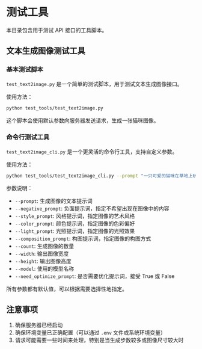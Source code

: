 # 测试工具

本目录包含用于测试 API 接口的工具脚本。

## 文本生成图像测试工具

### 基本测试脚本

`test_text2image.py` 是一个简单的测试脚本，用于测试文本生成图像接口。

使用方法：

```bash
python test_tools/test_text2image.py
```

这个脚本会使用默认参数向服务器发送请求，生成一张猫咪图像。

### 命令行测试工具

`test_text2image_cli.py` 是一个更灵活的命令行工具，支持自定义参数。

使用方法：

```bash
python test_tools/test_text2image_cli.py --prompt "一只可爱的猫咪在草地上玩耍" --negative_prompt "模糊, 变形, 低质量" --style_prompt "写实风格" --color_prompt "明亮色彩" --light_prompt "自然光照" --composition_prompt "居中构图" --count 1 --width 1024 --height 1024 --model "black-forest-labs/FLUX.1-schnell-Free" --need_optimize_prompt True
```

参数说明：

- `--prompt`: 生成图像的文本提示词
- `--negative_prompt`: 负面提示词，指定不希望出现在图像中的内容
- `--style_prompt`: 风格提示词，指定图像的艺术风格
- `--color_prompt`: 颜色提示词，指定图像的色彩偏好
- `--light_prompt`: 光照提示词，指定图像的光照效果
- `--composition_prompt`: 构图提示词，指定图像的构图方式
- `--count`: 生成图像的数量
- `--width`: 输出图像宽度
- `--height`: 输出图像高度
- `--model`: 使用的模型名称
- `--need_optimize_prompt`: 是否需要优化提示词，接受 True 或 False

所有参数都有默认值，可以根据需要选择性地指定。

## 注意事项

1. 确保服务器已经启动
2. 确保环境变量已正确配置（可以通过 `.env` 文件或系统环境变量）
3. 请求可能需要一些时间来处理，特别是当生成步数较多或图像尺寸较大时 

